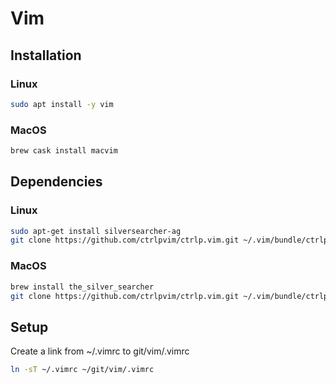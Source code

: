 # Vim

## Installation
### Linux
```bash
sudo apt install -y vim
```

### MacOS
```bash
brew cask install macvim
```

## Dependencies
### Linux
```bash
sudo apt-get install silversearcher-ag
git clone https://github.com/ctrlpvim/ctrlp.vim.git ~/.vim/bundle/ctrlp.vim
```

### MacOS
```bash
brew install the_silver_searcher
git clone https://github.com/ctrlpvim/ctrlp.vim.git ~/.vim/bundle/ctrlp.vim
```

## Setup
Create a link from ~/.vimrc to git/vim/.vimrc
```bash
ln -sT ~/.vimrc ~/git/vim/.vimrc
```
